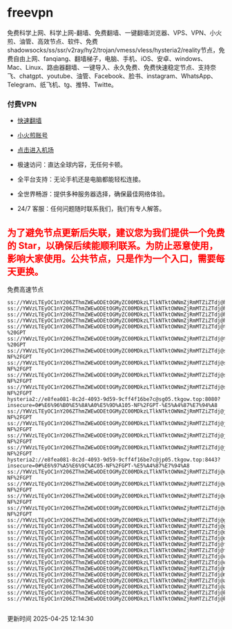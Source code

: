 # freevpn

免费科学上网、科学上网-翻墙、免费翻墙、一键翻墙浏览器、VPS、VPN、小火煎、油管、高效节点、软件、免费shadowsocks/ss/ssr/v2ray/hy2/trojan/vmess/vless/hysteria2/reality节点，免费自由上网、fanqiang、翻墙梯子，电脑、手机、iOS、安卓、windows、Mac、Linux、路由器翻墙、一键导入、永久免费、免费快速稳定节点、支持奈飞、chatgpt、youtube、油管、Facebook、脸书、instagram、WhatsApp、Telegram、纸飞机、tg、推特、Twitte。

### 付费VPN
* [快速翻墙](https://uhuio.top/) 

* [小火煎账号](https://free-clash.top/) 

* [点击进入机场](https://uhuio.top/) 

* 极速访问：直达全球内容，无任何卡顿。

* 全平台支持：无论手机还是电脑都能轻松连接。

* 全世界畅游：提供多种服务器选择，确保最佳网络体验。

* 24/7 客服：任何问题随时联系我们，我们有专人解答。

## <font color="red">为了避免节点更新后失联，建议您为我们提供一个免费的 Star，以确保后续能顺利联系。为防止恶意使用，影响大家使用。公共节点，只是作为一个入口，需要每天更换。</font>

免费高速节点

```ss://YWVzLTEyOC1nY206ZThmZWEwODEtOGMyZC00MDkzLTlkNTktOWNmZjRmMTZiZTdj@hk01.jgrtoioceaw.help:50384#%E9%A6%99%E6%B8%AF01
ss://YWVzLTEyOC1nY206ZThmZWEwODEtOGMyZC00MDkzLTlkNTktOWNmZjRmMTZiZTdj@hk02.jigreliewolf.click:17889#%E9%A6%99%E6%B8%AF02
ss://YWVzLTEyOC1nY206ZThmZWEwODEtOGMyZC00MDkzLTlkNTktOWNmZjRmMTZiZTdj@hk03.jigreliewolf.click:10838#%E9%A6%99%E6%B8%AF03
ss://YWVzLTEyOC1nY206ZThmZWEwODEtOGMyZC00MDkzLTlkNTktOWNmZjRmMTZiZTdj@hk04.jgrtoioceaw.help:29956#%E9%A6%99%E6%B8%AF04
ss://YWVzLTEyOC1nY206ZThmZWEwODEtOGMyZC00MDkzLTlkNTktOWNmZjRmMTZiZTdj@hk05.ijgelrkasd.click:41284#%E9%A6%99%E6%B8%AF05
ss://YWVzLTEyOC1nY206ZThmZWEwODEtOGMyZC00MDkzLTlkNTktOWNmZjRmMTZiZTdj@tw01.jigreliewolf.click:30995#%E5%8F%B0%E6%B9%BE01%20-%20GPT
ss://YWVzLTEyOC1nY206ZThmZWEwODEtOGMyZC00MDkzLTlkNTktOWNmZjRmMTZiZTdj@tw02.ijgelrkasd.click:22610#%E5%8F%B0%E6%B9%BE02%20-%20GPT
ss://YWVzLTEyOC1nY206ZThmZWEwODEtOGMyZC00MDkzLTlkNTktOWNmZjRmMTZiZTdj@sg01.jgrtoioceaw.help:55559#%E6%96%B0%E5%8A%A0%E5%9D%A101%20-NF%2FGPT
ss://YWVzLTEyOC1nY206ZThmZWEwODEtOGMyZC00MDkzLTlkNTktOWNmZjRmMTZiZTdj@sg02.jigreliewolf.click:40574#%E6%96%B0%E5%8A%A0%E5%9D%A102%20-NF%2FGPT
ss://YWVzLTEyOC1nY206ZThmZWEwODEtOGMyZC00MDkzLTlkNTktOWNmZjRmMTZiZTdj@sg03.ijgelrkasd.click:23716#%E6%96%B0%E5%8A%A0%E5%9D%A103%20-NF%2FGPT
ss://YWVzLTEyOC1nY206ZThmZWEwODEtOGMyZC00MDkzLTlkNTktOWNmZjRmMTZiZTdj@sg04.jgrtoioceaw.help:17971#%E6%96%B0%E5%8A%A0%E5%9D%A104%20-NF%2FGPT
hysteria2://e8fea081-8c2d-4093-9d59-9cff4f16be7c@sg05.tkgow.top:8080?insecure=0#%E6%96%B0%E5%8A%A0%E5%9D%A105-NF%2FGPT-%E5%A4%87%E7%94%A8
ss://YWVzLTEyOC1nY206ZThmZWEwODEtOGMyZC00MDkzLTlkNTktOWNmZjRmMTZiZTdj@jp01.jgrtoioceaw.help:58645#%E6%97%A5%E6%9C%AC01%20-NF%2FGPT
ss://YWVzLTEyOC1nY206ZThmZWEwODEtOGMyZC00MDkzLTlkNTktOWNmZjRmMTZiZTdj@jp02.jgrtoioceaw.help:47462#%E6%97%A5%E6%9C%AC02%20-NF%2FGPT
ss://YWVzLTEyOC1nY206ZThmZWEwODEtOGMyZC00MDkzLTlkNTktOWNmZjRmMTZiZTdj@jp03.jigreliewolf.click:33414#%E6%97%A5%E6%9C%AC03%20-NF%2FGPT
ss://YWVzLTEyOC1nY206ZThmZWEwODEtOGMyZC00MDkzLTlkNTktOWNmZjRmMTZiZTdj@jp04.ijgelrkasd.click:58223#%E6%97%A5%E6%9C%AC04%20-NF%2FGPT
hysteria2://e8fea081-8c2d-4093-9d59-9cff4f16be7c@jp05.tkgow.top:8443?insecure=0#%E6%97%A5%E6%9C%AC05-NF%2FGPT-%E5%A4%87%E7%94%A8
ss://YWVzLTEyOC1nY206ZThmZWEwODEtOGMyZC00MDkzLTlkNTktOWNmZjRmMTZiZTdj@us01.jgrtoioceaw.help:48129#%E7%BE%8E%E5%9B%BD01%20-NF%2FGPT
ss://YWVzLTEyOC1nY206ZThmZWEwODEtOGMyZC00MDkzLTlkNTktOWNmZjRmMTZiZTdj@us02.jgrtoioceaw.help:44907#%E7%BE%8E%E5%9B%BD02%20-NF%2FGPT
ss://YWVzLTEyOC1nY206ZThmZWEwODEtOGMyZC00MDkzLTlkNTktOWNmZjRmMTZiZTdj@us03.jigreliewolf.click:43330#%E7%BE%8E%E5%9B%BD03%20-NF%2FGPT
ss://YWVzLTEyOC1nY206ZThmZWEwODEtOGMyZC00MDkzLTlkNTktOWNmZjRmMTZiZTdj@us04.ijgelrkasd.click:44130#%E7%BE%8E%E5%9B%BD04%20-NF%2FGPT
ss://YWVzLTEyOC1nY206ZThmZWEwODEtOGMyZC00MDkzLTlkNTktOWNmZjRmMTZiZTdj@gb01.jgrtoioceaw.help:27765#%E8%8B%B1%E5%9B%BD01
ss://YWVzLTEyOC1nY206ZThmZWEwODEtOGMyZC00MDkzLTlkNTktOWNmZjRmMTZiZTdj@gb02.jigreliewolf.click:52762#%E8%8B%B1%E5%9B%BD02
ss://YWVzLTEyOC1nY206ZThmZWEwODEtOGMyZC00MDkzLTlkNTktOWNmZjRmMTZiZTdj@de01.jgrtoioceaw.help:20635#%E5%BE%B7%E5%9B%BD01
ss://YWVzLTEyOC1nY206ZThmZWEwODEtOGMyZC00MDkzLTlkNTktOWNmZjRmMTZiZTdj@de02.jigreliewolf.click:52770#%E5%BE%B7%E5%9B%BD02
ss://YWVzLTEyOC1nY206ZThmZWEwODEtOGMyZC00MDkzLTlkNTktOWNmZjRmMTZiZTdj@fr01.ijgelrkasd.click:32568#%E6%B3%95%E5%9B%BD01
ss://YWVzLTEyOC1nY206ZThmZWEwODEtOGMyZC00MDkzLTlkNTktOWNmZjRmMTZiZTdj@fr02.jigreliewolf.click:45265#%E6%B3%95%E5%9B%BD02
ss://YWVzLTEyOC1nY206ZThmZWEwODEtOGMyZC00MDkzLTlkNTktOWNmZjRmMTZiZTdj@ca01.jigreliewolf.click:30461#%E5%8A%A0%E6%8B%BF%E5%A4%A701
ss://YWVzLTEyOC1nY206ZThmZWEwODEtOGMyZC00MDkzLTlkNTktOWNmZjRmMTZiZTdj@ca02.ijgelrkasd.click:24053#%E5%8A%A0%E6%8B%BF%E5%A4%A702
ss://YWVzLTEyOC1nY206ZThmZWEwODEtOGMyZC00MDkzLTlkNTktOWNmZjRmMTZiZTdj@my01.jigreliewolf.click:52408#%E9%A9%AC%E6%9D%A5%E8%A5%BF%E4%BA%9A01
ss://YWVzLTEyOC1nY206ZThmZWEwODEtOGMyZC00MDkzLTlkNTktOWNmZjRmMTZiZTdj@my02.ijgelrkasd.click:25519#%E9%A9%AC%E6%9D%A5%E8%A5%BF%E4%BA%9A02
ss://YWVzLTEyOC1nY206ZThmZWEwODEtOGMyZC00MDkzLTlkNTktOWNmZjRmMTZiZTdj@au01.jgrtoioceaw.help:13460#%E6%BE%B3%E5%A4%A7%E5%88%A9%E4%BA%9A01
ss://YWVzLTEyOC1nY206ZThmZWEwODEtOGMyZC00MDkzLTlkNTktOWNmZjRmMTZiZTdj@au02.ijgelrkasd.click:46073#%E6%BE%B3%E5%A4%A7%E5%88%A9%E4%BA%9A02
ss://YWVzLTEyOC1nY206ZThmZWEwODEtOGMyZC00MDkzLTlkNTktOWNmZjRmMTZiZTdj@ko01.jgrtoioceaw.help:46108#%E9%9F%A9%E5%9B%BD01
ss://YWVzLTEyOC1nY206ZThmZWEwODEtOGMyZC00MDkzLTlkNTktOWNmZjRmMTZiZTdj@ko02.jigreliewolf.click:50181#%E9%9F%A9%E5%9B%BD02


```
更新时间 2025-04-25 12:14:30